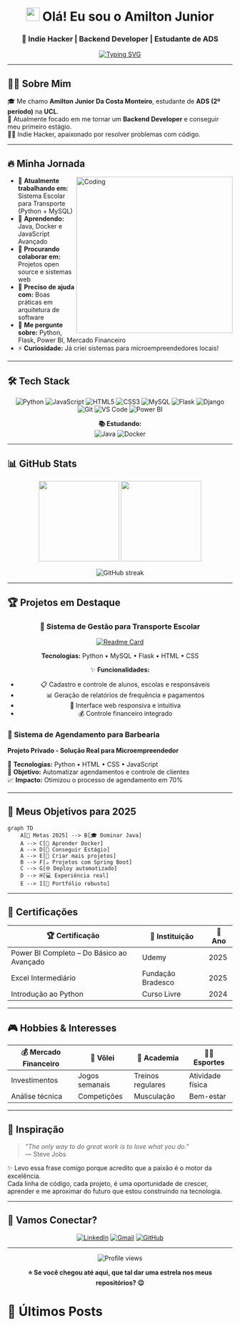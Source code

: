 <div align="center">

# <img src="https://raw.githubusercontent.com/MartinHeinz/MartinHeinz/master/wave.gif" width="30px"> Olá! Eu sou o Amilton Junior

### 🚀 Indie Hacker | Backend Developer | Estudante de ADS

[![Typing SVG](https://readme-typing-svg.herokuapp.com?font=Fira+Code&pause=1000&color=00D9FF&center=true&vCenter=true&width=435&lines=Desenvolvedor+Backend+em+Forma%C3%A7%C3%A3o;Apaixonado+por+Resolver+Problemas;Sempre+Aprendendo+Novas+Tecnologias;Transformando+Ideias+em+C%C3%B3digo)](https://git.io/typing-svg)

</div>

---

## 🧑‍💻 Sobre Mim

🎓 Me chamo **Amilton Junior Da Costa Monteiro**, estudante de **ADS (2º período)** na **UCL**.  
🚀 Atualmente focado em me tornar um **Backend Developer** e conseguir meu primeiro estágio.  
👨‍💻 Indie Hacker, apaixonado por resolver problemas com código. 

---

## 🔥 Minha Jornada

<img align="right" alt="Coding" width="350" src="https://media.giphy.com/media/qgQUggAC3Pfv687qPC/giphy.gif">

- 🔭 **Atualmente trabalhando em:** Sistema Escolar para Transporte (Python + MySQL)
- 🌱 **Aprendendo:** Java, Docker e JavaScript Avançado
- 👯 **Procurando colaborar em:** Projetos open source e sistemas web
- 🤝 **Preciso de ajuda com:** Boas práticas em arquitetura de software
- 💬 **Me pergunte sobre:** Python, Flask, Power BI, Mercado Financeiro
- ⚡ **Curiosidade:** Já criei sistemas para microempreendedores locais!

---

## 🛠️ Tech Stack

<p align="center">
  <img src="https://img.shields.io/badge/python-3670A0?style=for-the-badge&logo=python&logoColor=ffdd54" alt="Python"/>
  <img src="https://img.shields.io/badge/javascript-%23323330.svg?style=for-the-badge&logo=javascript&logoColor=%23F7DF1E" alt="JavaScript"/>
  <img src="https://img.shields.io/badge/html5-%23E34F26.svg?style=for-the-badge&logo=html5&logoColor=white" alt="HTML5"/>
  <img src="https://img.shields.io/badge/css3-%231572B6.svg?style=for-the-badge&logo=css3&logoColor=white" alt="CSS3"/>
  <img src="https://img.shields.io/badge/mysql-%2300f.svg?style=for-the-badge&logo=mysql&logoColor=white" alt="MySQL"/>
  <img src="https://img.shields.io/badge/flask-%23000.svg?style=for-the-badge&logo=flask&logoColor=white" alt="Flask"/>
  <img src="https://img.shields.io/badge/django-%23092E20.svg?style=for-the-badge&logo=django&logoColor=white" alt="Django"/>
  <img src="https://img.shields.io/badge/git-%23F05033.svg?style=for-the-badge&logo=git&logoColor=white" alt="Git"/>
  <img src="https://img.shields.io/badge/Visual%20Studio%20Code-0078d7.svg?style=for-the-badge&logo=visual-studio-code&logoColor=white" alt="VS Code"/>
  <img src="https://img.shields.io/badge/power_bi-F2C811?style=for-the-badge&logo=powerbi&logoColor=black" alt="Power BI"/>
</p>

<p align="center">
  <strong>📚 Estudando:</strong><br>
  <img src="https://img.shields.io/badge/java-%23ED8B00.svg?style=for-the-badge&logo=openjdk&logoColor=white" alt="Java"/>
  <img src="https://img.shields.io/badge/docker-%230db7ed.svg?style=for-the-badge&logo=docker&logoColor=white" alt="Docker"/>
</p>

---

## 📊 GitHub Stats

<p align="center">
  <img height="180em" src="https://github-readme-stats.vercel.app/api?username=Juniorc027&theme=ayu-mirage&show_icons=true&hide_border=true&count_private=true&include_all_commits=true"/>
  <img height="180em" src="https://github-readme-stats.vercel.app/api/top-langs/?username=Juniorc027&theme=ayu-mirage&show_icons=true&hide_border=true&layout=compact"/>
</p>

<p align="center">
  <img src="https://github-readme-streak-stats.herokuapp.com/?user=Juniorc027&theme=ayu-mirage&hide_border=true" alt="GitHub streak"/>
</p>

---

## 🏆 Projetos em Destaque

<div align="center">

### 🚌 Sistema de Gestão para Transporte Escolar
[![Readme Card](https://github-readme-stats.vercel.app/api/pin/?username=Juniorc027&repo=Projeto_Transporte2&theme=ayu-mirage&hide_border=true)](https://github.com/Juniorc027/Projeto_Transporte2)

**Tecnologias:** Python • MySQL • Flask • HTML • CSS

✨ **Funcionalidades:**
- 📋 Cadastro e controle de alunos, escolas e responsáveis
- 📊 Geração de relatórios de frequência e pagamentos  
- 🎨 Interface web responsiva e intuitiva
- 💰 Controle financeiro integrado

</div>

### 💼 Sistema de Agendamento para Barbearia
**Projeto Privado - Solução Real para Microempreendedor**

🔧 **Tecnologias:** Python • HTML • CSS • JavaScript  
🎯 **Objetivo:** Automatizar agendamentos e controle de clientes  
📈 **Impacto:** Otimizou o processo de agendamento em 70%

---

## 🎯 Meus Objetivos para 2025

```mermaid
graph TD
    A[🎯 Metas 2025] --> B[🎓 Dominar Java]
    A --> C[🐳 Aprender Docker]
    A --> D[💼 Conseguir Estágio]
    A --> E[🚀 Criar mais projetos]
    B --> F[☕ Projetos com Spring Boot]
    C --> G[🌐 Deploy automatizado]
    D --> H[💻 Experiência real]
    E --> I[🌟 Portfólio robusto]
```

---

## 🌟 Certificações

<div align="center">

| 🏆 Certificação | 🏢 Instituição | 📅 Ano |
|---|---|---|
| Power BI Completo – Do Básico ao Avançado | Udemy | 2025 |
| Excel Intermediário | Fundação Bradesco | 2025 |
| Introdução ao Python | Curso Livre | 2024 |

</div>

---

## 🎮 Hobbies & Interesses

<div align="center">

| 💰 Mercado Financeiro | 🏐 Vôlei | 💪 Academia | 🏃‍♂️ Esportes |
|---|---|---|---|
| Investimentos | Jogos semanais | Treinos regulares | Atividade física |
| Análise técnica | Competições | Musculação | Bem-estar |

</div>

---

## 🎵 Inspiração
> *"The only way to do great work is to love what you do."*  
> — Steve Jobs

✨ Levo essa frase comigo porque acredito que a paixão é o motor da excelência.  
Cada linha de código, cada projeto, é uma oportunidade de crescer, aprender e me aproximar do futuro que estou construindo na tecnologia.

---

## 🤝 Vamos Conectar?

<div align="center">

[![LinkedIn](https://img.shields.io/badge/LinkedIn-%230077B5.svg?style=for-the-badge&logo=linkedin&logoColor=white)](https://www.linkedin.com/in/amilton-junior-92a2592b0)
[![Gmail](https://img.shields.io/badge/Gmail-D14836?style=for-the-badge&logo=gmail&logoColor=white)](mailto:amiltonjuniorcosta25@gmail.com)
[![GitHub](https://img.shields.io/badge/github-%23121011.svg?style=for-the-badge&logo=github&logoColor=white)](https://github.com/Juniorc027)

</div>

---

<div align="center">

<img src="https://komarev.com/ghpvc/?username=Juniorc027&label=Profile%20views&color=0e75b6&style=flat" alt="Profile views" />

**⭐ Se você chegou até aqui, que tal dar uma estrela nos meus repositórios? 😉**

</div>

<!-- Workflow para blog posts -->
# 📝 Últimos Posts
<!-- BLOG-POST-LIST:START -->
<!-- BLOG-POST-LIST:END -->
